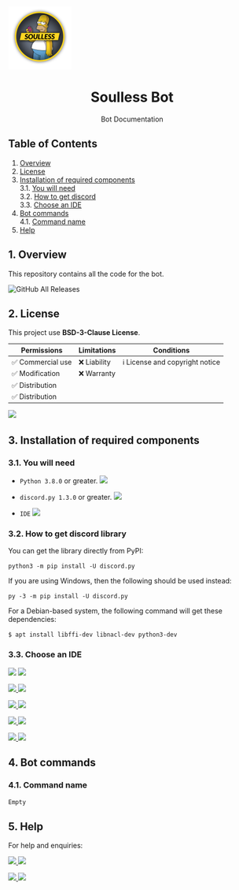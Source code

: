 <img align="center" src="bot-logo.png" alt="Bot Logo" width=128 height=128>
<h1 align="center" >Soulless Bot</h1>
<p align="center">Bot Documentation</p>

## Table of  Contents
1. <a href='#1-overview'>Overview</a><br>
2. <a href='#2-license'>License</a>
3. <a href='#3-installation-of-required-components'>Installation of required components</a><br>
  3.1. <a href='#31-you-will-need'>You will need</a><br>
  3.2. <a href='#32-how-to-get-discord-library'>How to get discord</a><br>
  3.3. <a href='#33-choose-an-ide'>Choose an IDE</a>
4. <a href='#4-bot-commands'>Bot commands</a><br>
  4.1. <a href='#41-command-name'>Command name</a>
5. <a href='#5-help'>Help</a>

## 1. Overview
This repository contains all the code for the bot. <br>

![GitHub All Releases](https://img.shields.io/github/downloads/blaze-github/Discord-Bot/total?style=social)
## 2. License
This project use **BSD-3-Clause License**.  

| Permissions                         | Limitations         | Conditions                                       |
| ----------------------------------- | ------------------- | ------------------------------------------------ |
| :white_check_mark:  Commercial use  | :x:  Liability      | :information_source: License and copyright notice|
| :white_check_mark:  Modification    | :x:  Warranty       |                                                  |
| :white_check_mark:  Distribution    |                     |                                                  |
| :white_check_mark:  Distribution    |                     |                                                  |

<a href='LICENSE'><img src='https://raster.shields.io/badge/!-Read%20license-16c60c.svg?style=for-the-badge'></a>

## 3. Installation of required components

### 3.1. You will need
- `Python 3.8.0` or greater. <a href='https://www.python.org/downloads/'><img src='https://raster.shields.io/badge/Download-Python-brightgreen.svg'></a><br>

- `discord.py 1.3.0` or greater. <a href='#32-how-to-get-discord-library'><img src='https://raster.shields.io/badge/How%20to%20get-discord.py-blue.svg'></a><br>

- `IDE` <a href='#33-choose-an-ide'><img src='https://raster.shields.io/badge/Choose%20an-IDE-blue.svg'></a>


### 3.2. How to get **discord** library
You can get the library directly from PyPI: <br>
```
python3 -m pip install -U discord.py
```

If you are using Windows, then the following should be used instead: <br>
```
py -3 -m pip install -U discord.py
```

For a Debian-based system, the following command will get these dependencies: <br>
```
$ apt install libffi-dev libnacl-dev python3-dev
```

### 3.3. Choose an IDE
<img src='https://raster.shields.io/badge/1-gray.svg?style=for-the-badge'> <a href='https://atom.io/'><img src='https://raster.shields.io/badge/Download-Atom-brightgreen.svg?style=for-the-badge&logo=atom'></a>
<br>

<img src='https://raster.shields.io/badge/2-gray.svg?style=for-the-badge'><a href='https://www.sublimetext.com/3'> <img src='https://raster.shields.io/badge/Download-Sublime%20Text-FF9800.svg?style=for-the-badge&logo=sublime-text'></a>
<br>

<img src='https://raster.shields.io/badge/3-gray.svg?style=for-the-badge'><a href='https://code.visualstudio.com/Download'> <img src='https://raster.shields.io/badge/Download-Visual%20Studio%20Code-0078d7.svg?style=for-the-badge&logo=visual-studio-code'></a>
<br>

<img src='https://raster.shields.io/badge/4-gray.svg?style=for-the-badge'><a href='https://www.jetbrains.com/pycharm/download/'> <img src='https://raster.shields.io/badge/Download-PyCharm-c6c6c6.svg?style=for-the-badge&logo=pycharm'></a>
<br>

<img src='https://raster.shields.io/badge/5-gray.svg?style=for-the-badge'><a href='https://jupyter.org/install'> <img src='https://raster.shields.io/badge/Download-Jupyter-orange.svg?style=for-the-badge&logo=jupyter'></a>



## 4. Bot commands

### 4.1. Command name
```
Empty
```
## 5. Help
For help and enquiries:
<br>

<img src='https://raster.shields.io/badge/1-gray.svg?style=for-the-badge'><a href='https://www.instagram.com/sfratescu00/'> <img src='https://raster.shields.io/badge/contact%20me%20on-instagram-cd486b.svg?style=for-the-badge&logo=instagram'></a>

<img src='https://raster.shields.io/badge/2-gray.svg?style=for-the-badge'><a href='https://discord.com/users/385834838793388033'> <img src='https://raster.shields.io/badge/contact%20me%20on-discord-7289d9.svg?style=for-the-badge&logo=discord'></a>
